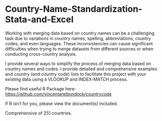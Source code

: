 # Country-Name-Standardization-Stata-and-Excel

Working with merging data based on country names can be a challenging task due to variations in country names, spelling, abbreviations, country codes, and even languages. These inconsistencies can cause significant difficulties when trying to merge datasets from different sources or when conducting cross-country analysis.

I provide several ways to simplify the process of merging data based on country names and codes. I provide detailed and comprehensive examples and country (and country code) lists to facilitate this project with your existing data using a VLOOKUP and INDEX-MATCH process. 

Please find useful R Package here: https://github.com/vincentarelbundock/countrycode

If R isn’t for you, please view the document(s) included.

Comprehensive of 251 countries.
